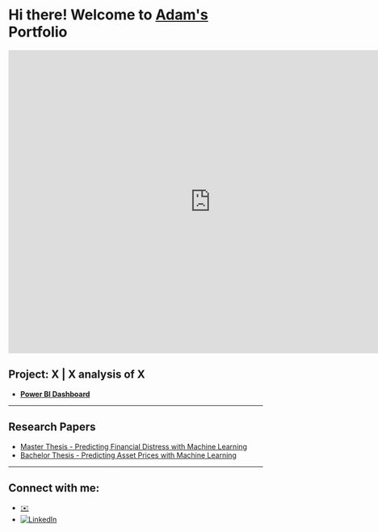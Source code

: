 # Hi there! Welcome to [Adam's](https://www.linkedin.com/in/adam-eklund-4737a8163/) Portfolio

<iframe width="800" height="600" src="https://app.powerbi.com/view?r=YOUR_REPORT_ID_HERE" frameborder="0" allowFullScreen="true"></iframe>

## Project: X | X analysis of X

- **[Power BI Dashboard](https://github.com/EklundAdam/Portfolio)**

---

## Research Papers

- [Master Thesis - Predicting Financial Distress with Machine Learning](https://github.com/Eklundadam/Portfolio.github.io/blob/main//Master%20Thesis%20-%20Predicting%20Financial%20Distress.pdf)
- [Bachelor Thesis - Predicting Asset Prices with Machine Learning](https://github.com/Eklundadam/Portfolio.github.io/blob/main/Bachelor%20Thesis%20-%20Predicting%20Asset%20Prices.pdf)

---

## Connect with me:
<ul>
   <li><a href="mailto:Adameklund518@gmail.com">✉️</a></li>
   <li><a href="https://www.linkedin.com/in/adam-eklund-4737a8163/"><img src="https://img.shields.io/badge/-LinkedIn-blue?style=flat-square&logo=linkedin&logoColor=white" alt="LinkedIn"></a></li>
</ul>

 
